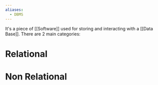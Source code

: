```yaml
---
aliases:
  - DBMS
---
```

It's a piece of [[Software]] used for storing and interacting with a [[Data Base]]. There are 2 main categories:

# Relational

# Non Relational
